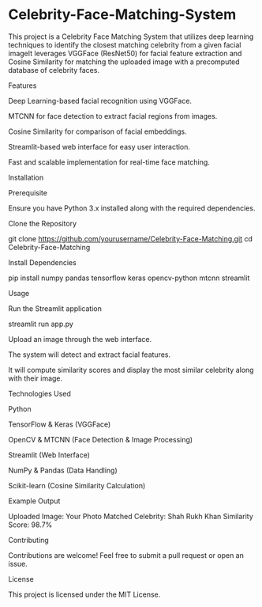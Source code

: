 # Celebrity-Face-Matching-System
This project is a Celebrity Face Matching System that utilizes deep learning techniques to identify the closest matching celebrity from a given facial imageIt leverages VGGFace (ResNet50) for facial feature extraction and Cosine Similarity for matching the uploaded image with a precomputed database of celebrity faces.

Features

Deep Learning-based facial recognition using VGGFace.

MTCNN for face detection to extract facial regions from images.

Cosine Similarity for comparison of facial embeddings.

Streamlit-based web interface for easy user interaction.

Fast and scalable implementation for real-time face matching.

Installation

Prerequisite

Ensure you have Python 3.x installed along with the required dependencies.

Clone the Repository

git clone https://github.com/yourusername/Celebrity-Face-Matching.git
cd Celebrity-Face-Matching

Install Dependencies

pip install numpy pandas tensorflow keras opencv-python mtcnn streamlit

Usage

Run the Streamlit application

streamlit run app.py

Upload an image through the web interface.

The system will detect and extract facial features.

It will compute similarity scores and display the most similar celebrity along with their image.

Technologies Used

Python

TensorFlow & Keras (VGGFace)

OpenCV & MTCNN (Face Detection & Image Processing)

Streamlit (Web Interface)

NumPy & Pandas (Data Handling)

Scikit-learn (Cosine Similarity Calculation)

Example Output

Uploaded Image: Your Photo
Matched Celebrity: Shah Rukh Khan
Similarity Score: 98.7%

Contributing

Contributions are welcome! Feel free to submit a pull request or open an issue.

License

This project is licensed under the MIT License.
